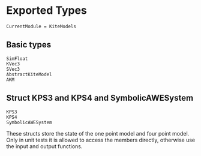 # Exported Types

```@meta
CurrentModule = KiteModels
```

## Basic types
```@docs
SimFloat
KVec3
SVec3
AbstractKiteModel
AKM
```

## Struct KPS3 and KPS4 and SymbolicAWESystem
```@docs
KPS3
KPS4
SymbolicAWESystem
```
These structs store the state of the one point model and four point model. Only in unit tests
it is allowed to access the members directly, otherwise use the input and output functions.
